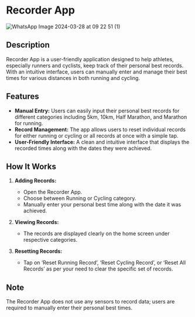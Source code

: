 # Recorder App

![WhatsApp Image 2024-03-28 at 09 22 51 (1)](https://github.com/ssudhanshu488/Recorder-App/assets/34166698/3598f1c2-8158-4387-8f68-396b02c76930)



## Description
Recorder App is a user-friendly application designed to help athletes, especially runners and cyclists, keep track of their personal best records. With an intuitive interface, users can manually enter and manage their best times for various distances in both running and cycling.

## Features
- **Manual Entry:** Users can easily input their personal best records for different categories including 5km, 10km, Half Marathon, and Marathon for running.
- **Record Management:** The app allows users to reset individual records for either running or cycling or all records at once with a simple tap.
- **User-Friendly Interface:** A clean and intuitive interface that displays the recorded times along with the dates they were achieved.

## How It Works
1. **Adding Records:**
   - Open the Recorder App.
   - Choose between Running or Cycling category.
   - Manually enter your personal best time along with the date it was achieved.

2. **Viewing Records:**
   - The records are displayed clearly on the home screen under respective categories.

3. **Resetting Records:**
   - Tap on ‘Reset Running Record’, ‘Reset Cycling Record’, or ‘Reset All Records’ as per your need to clear the specific set of records.

## Note
The Recorder App does not use any sensors to record data; users are required to manually enter their personal best times.
